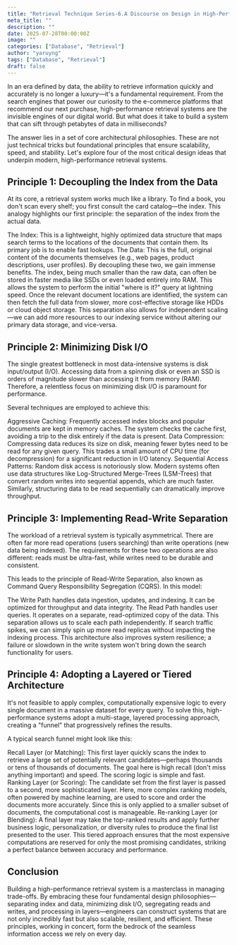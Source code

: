 ```yaml
---
title: "Retrieval Technique Series-6.A Discourse on Design in High-Performance Retrieval Systems"
meta_title: ""
description: ""
date: 2025-07-28T00:00:00Z
image: ""
categories: ["Database", "Retrieval"]
author: "yaruyng"
tags: ["Database", "Retrieval"]
draft: false
---
```

In an era defined by data, the ability to retrieve information quickly and accurately is no longer a luxury—it's a fundamental requirement. From the search engines that power our curiosity to the e-commerce platforms that recommend our next purchase, high-performance retrieval systems are the invisible engines of our digital world. But what does it take to build a system that can sift through petabytes of data in milliseconds?

The answer lies in a set of core architectural philosophies. These are not just technical tricks but foundational principles that ensure scalability, speed, and stability. Let's explore four of the most critical design ideas that underpin modern, high-performance retrieval systems.

## Principle 1: Decoupling the Index from the Data
At its core, a retrieval system works much like a library. To find a book, you don't scan every shelf; you first consult the card catalog—the index. This analogy highlights our first principle: the separation of the index from the actual data.

The Index: This is a lightweight, highly optimized data structure that maps search terms to the locations of the documents that contain them. Its primary job is to enable fast lookups.
The Data: This is the full, original content of the documents themselves (e.g., web pages, product descriptions, user profiles).
By decoupling these two, we gain immense benefits. The index, being much smaller than the raw data, can often be stored in faster media like SSDs or even loaded entirely into RAM. This allows the system to perform the initial "where is it?" query at lightning speed. Once the relevant document locations are identified, the system can then fetch the full data from slower, more cost-effective storage like HDDs or cloud object storage. This separation also allows for independent scaling—we can add more resources to our indexing service without altering our primary data storage, and vice-versa.

## Principle 2: Minimizing Disk I/O
The single greatest bottleneck in most data-intensive systems is disk input/output (I/O). Accessing data from a spinning disk or even an SSD is orders of magnitude slower than accessing it from memory (RAM). Therefore, a relentless focus on minimizing disk I/O is paramount for performance.

Several techniques are employed to achieve this:

Aggressive Caching: Frequently accessed index blocks and popular documents are kept in memory caches. The system checks the cache first, avoiding a trip to the disk entirely if the data is present.
Data Compression: Compressing data reduces its size on disk, meaning fewer bytes need to be read for any given query. This trades a small amount of CPU time (for decompression) for a significant reduction in I/O latency.
Sequential Access Patterns: Random disk access is notoriously slow. Modern systems often use data structures like Log-Structured Merge-Trees (LSM-Trees) that convert random writes into sequential appends, which are much faster. Similarly, structuring data to be read sequentially can dramatically improve throughput.

## Principle 3: Implementing Read-Write Separation
The workload of a retrieval system is typically asymmetrical. There are often far more read operations (users searching) than write operations (new data being indexed). The requirements for these two operations are also different: reads must be ultra-fast, while writes need to be durable and consistent.

This leads to the principle of Read-Write Separation, also known as Command Query Responsibility Segregation (CQRS). In this model:

The Write Path handles data ingestion, updates, and indexing. It can be optimized for throughput and data integrity.
The Read Path handles user queries. It operates on a separate, read-optimized copy of the data.
This separation allows us to scale each path independently. If search traffic spikes, we can simply spin up more read replicas without impacting the indexing process. This architecture also improves system resilience; a failure or slowdown in the write system won't bring down the search functionality for users.

## Principle 4: Adopting a Layered or Tiered Architecture
It's not feasible to apply complex, computationally expensive logic to every single document in a massive dataset for every query. To solve this, high-performance systems adopt a multi-stage, layered processing approach, creating a "funnel" that progressively refines the results.

A typical search funnel might look like this:

Recall Layer (or Matching): This first layer quickly scans the index to retrieve a large set of potentially relevant candidates—perhaps thousands or tens of thousands of documents. The goal here is high recall (don't miss anything important) and speed. The scoring logic is simple and fast.
Ranking Layer (or Scoring): The candidate set from the first layer is passed to a second, more sophisticated layer. Here, more complex ranking models, often powered by machine learning, are used to score and order the documents more accurately. Since this is only applied to a smaller subset of documents, the computational cost is manageable.
Re-ranking Layer (or Blending): A final layer may take the top-ranked results and apply further business logic, personalization, or diversity rules to produce the final list presented to the user.
This tiered approach ensures that the most expensive computations are reserved for only the most promising candidates, striking a perfect balance between accuracy and performance.

## Conclusion
Building a high-performance retrieval system is a masterclass in managing trade-offs. By embracing these four fundamental design philosophies—separating index and data, minimizing disk I/O, segregating reads and writes, and processing in layers—engineers can construct systems that are not only incredibly fast but also scalable, resilient, and efficient. These principles, working in concert, form the bedrock of the seamless information access we rely on every day.
